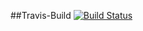##Travis-Build
[![Build Status](https://travis-ci.com/ginakokoska/MILL100001.svg?branch=ContinuousDeployment)](https://travis-ci.com/ginakokoska/MILL100001)